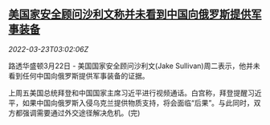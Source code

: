 <!--1648006262000-->
[美国家安全顾问沙利文称并未看到中国向俄罗斯提供军事装备](https://cn.reuters.com/article/us-sullivan-russia-china-aid-0323-idCNKCS2LK07V)
------

<div><i>2022-03-23T03:02:06Z</i></div><p>路透华盛顿3月22日 - 美国国家安全顾问沙利文(Jake Sullivan)周二表示，他并未看到任何中国向俄罗斯提供军事装备的证据。</p><p>上周五美国总统拜登和中国国家主席习近平进行视频通话。白宫称，拜登提醒习近平，如果中国向俄罗斯入侵乌克兰提供物质支持，将会面临“后果”。与此同时，双方都强调需要通过外交途径解决危机。(完)</p>
